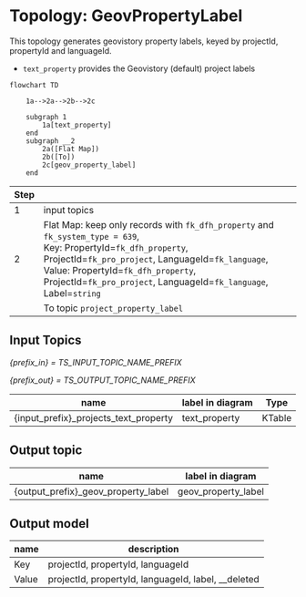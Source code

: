 # Topology: GeovPropertyLabel

This topology generates geovistory property labels, keyed by projectId, propertyId and languageId.

- `text_property` provides the Geovistory (default) project labels

```mermaid
flowchart TD

    1a-->2a-->2b-->2c
   
    subgraph 1
        1a[text_property]
    end
    subgraph __2
        2a([Flat Map])
        2b([To])
        2c[geov_property_label]
    end  
```

| Step |                                                                                                                                                                                                                                                                                             |
|------|---------------------------------------------------------------------------------------------------------------------------------------------------------------------------------------------------------------------------------------------------------------------------------------------|
| 1    | input topics                                                                                                                                                                                                                                                                                |
| 2    | Flat Map: keep only records with `fk_dfh_property` and `fk_system_type = 639`, <br/>Key: PropertyId=`fk_dfh_property`, ProjectId=`fk_pro_project`, LanguageId=`fk_language`, <br/>Value: PropertyId=`fk_dfh_property`, ProjectId=`fk_pro_project`, LanguageId=`fk_language`, Label=`string` |
|      | To topic `project_property_label`                                                                                                                                                                                                                                                           |

## Input Topics

_{prefix_in} = TS_INPUT_TOPIC_NAME_PREFIX_

_{prefix_out} = TS_OUTPUT_TOPIC_NAME_PREFIX_

| name                                  | label in diagram | Type   |
|---------------------------------------|------------------|--------|
| {input_prefix}_projects_text_property | text_property    | KTable |

## Output topic

| name                                | label in diagram    |
|-------------------------------------|---------------------|
| {output_prefix}_geov_property_label | geov_property_label |

## Output model

| name  | description                                         |
|-------|-----------------------------------------------------|
| Key   | projectId, propertyId, languageId                   |
| Value | projectId, propertyId, languageId, label, __deleted |

